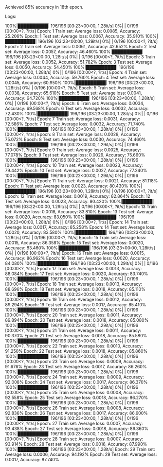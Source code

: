 Achieved 85% accuracy in 18th epoch. 

Logs:


100%|██████████| 196/196 [03:23<00:00,  1.28it/s]
  0%|          | 0/196 [00:00<?, ?it/s]
Epoch: 1 Train set: Average loss: 0.0085, Accuracy: 25.206%
Epoch: 1 Test set: Average loss: 0.0067, Accuracy: 35.910%
100%|██████████| 196/196 [03:23<00:00,  1.29it/s]
  0%|          | 0/196 [00:00<?, ?it/s]
Epoch: 2 Train set: Average loss: 0.0061, Accuracy: 42.652%
Epoch: 2 Test set: Average loss: 0.0057, Accuracy: 46.460%
100%|██████████| 196/196 [03:23<00:00,  1.28it/s]
  0%|          | 0/196 [00:00<?, ?it/s]
Epoch: 3 Train set: Average loss: 0.0052, Accuracy: 51.782%
Epoch: 3 Test set: Average loss: 0.0050, Accuracy: 54.450%
100%|██████████| 196/196 [03:23<00:00,  1.28it/s]
  0%|          | 0/196 [00:00<?, ?it/s]
Epoch: 4 Train set: Average loss: 0.0044, Accuracy: 59.760%
Epoch: 4 Test set: Average loss: 0.0045, Accuracy: 60.950%
100%|██████████| 196/196 [03:23<00:00,  1.28it/s]
  0%|          | 0/196 [00:00<?, ?it/s]
Epoch: 5 Train set: Average loss: 0.0038, Accuracy: 65.610%
Epoch: 5 Test set: Average loss: 0.0041, Accuracy: 64.720%
100%|██████████| 196/196 [03:23<00:00,  1.28it/s]
  0%|          | 0/196 [00:00<?, ?it/s]
Epoch: 6 Train set: Average loss: 0.0034, Accuracy: 69.568%
Epoch: 6 Test set: Average loss: 0.0032, Accuracy: 72.430%
100%|██████████| 196/196 [03:23<00:00,  1.28it/s]
  0%|          | 0/196 [00:00<?, ?it/s]
Epoch: 7 Train set: Average loss: 0.0031, Accuracy: 72.586%
Epoch: 7 Test set: Average loss: 0.0032, Accuracy: 71.740%
100%|██████████| 196/196 [03:23<00:00,  1.28it/s]
  0%|          | 0/196 [00:00<?, ?it/s]
Epoch: 8 Train set: Average loss: 0.0028, Accuracy: 75.072%
Epoch: 8 Test set: Average loss: 0.0030, Accuracy: 74.460%
100%|██████████| 196/196 [03:23<00:00,  1.29it/s]
  0%|          | 0/196 [00:00<?, ?it/s]
Epoch: 9 Train set: Average loss: 0.0025, Accuracy: 77.078%
Epoch: 9 Test set: Average loss: 0.0029, Accuracy: 75.660%
100%|██████████| 196/196 [03:23<00:00,  1.28it/s]
  0%|          | 0/196 [00:00<?, ?it/s]
Epoch: 10 Train set: Average loss: 0.0023, Accuracy: 79.442%
Epoch: 10 Test set: Average loss: 0.0027, Accuracy: 77.240%
100%|██████████| 196/196 [03:22<00:00,  1.29it/s]
  0%|          | 0/196 [00:00<?, ?it/s]
Epoch: 11 Train set: Average loss: 0.0021, Accuracy: 81.118%
Epoch: 11 Test set: Average loss: 0.0023, Accuracy: 80.430%
100%|██████████| 196/196 [03:23<00:00,  1.28it/s]
  0%|          | 0/196 [00:00<?, ?it/s]
Epoch: 12 Train set: Average loss: 0.0019, Accuracy: 82.864%
Epoch: 12 Test set: Average loss: 0.0023, Accuracy: 80.420%
100%|██████████| 196/196 [03:22<00:00,  1.29it/s]
  0%|          | 0/196 [00:00<?, ?it/s]
Epoch: 13 Train set: Average loss: 0.0018, Accuracy: 83.810%
Epoch: 13 Test set: Average loss: 0.0020, Accuracy: 83.050%
100%|██████████| 196/196 [03:23<00:00,  1.28it/s]
  0%|          | 0/196 [00:00<?, ?it/s]
Epoch: 14 Train set: Average loss: 0.0017, Accuracy: 85.258%
Epoch: 14 Test set: Average loss: 0.0020, Accuracy: 83.580%
100%|██████████| 196/196 [03:23<00:00,  1.28it/s]
  0%|          | 0/196 [00:00<?, ?it/s]
Epoch: 15 Train set: Average loss: 0.0015, Accuracy: 86.358%
Epoch: 15 Test set: Average loss: 0.0020, Accuracy: 83.460%
100%|██████████| 196/196 [03:23<00:00,  1.28it/s]
  0%|          | 0/196 [00:00<?, ?it/s]
Epoch: 16 Train set: Average loss: 0.0015, Accuracy: 86.962%
Epoch: 16 Test set: Average loss: 0.0020, Accuracy: 84.080%
100%|██████████| 196/196 [03:23<00:00,  1.29it/s]
  0%|          | 0/196 [00:00<?, ?it/s]
Epoch: 17 Train set: Average loss: 0.0013, Accuracy: 88.084%
Epoch: 17 Test set: Average loss: 0.0020, Accuracy: 83.740%
100%|██████████| 196/196 [03:23<00:00,  1.28it/s]
  0%|          | 0/196 [00:00<?, ?it/s]
Epoch: 18 Train set: Average loss: 0.0013, Accuracy: 88.696%
Epoch: 18 Test set: Average loss: 0.0018, Accuracy: 85.110%
100%|██████████| 196/196 [03:23<00:00,  1.28it/s]
  0%|          | 0/196 [00:00<?, ?it/s]
Epoch: 19 Train set: Average loss: 0.0012, Accuracy: 89.294%
Epoch: 19 Test set: Average loss: 0.0017, Accuracy: 85.410%
100%|██████████| 196/196 [03:23<00:00,  1.28it/s]
  0%|          | 0/196 [00:00<?, ?it/s]
Epoch: 20 Train set: Average loss: 0.0011, Accuracy: 89.894%
Epoch: 20 Test set: Average loss: 0.0018, Accuracy: 85.080%
100%|██████████| 196/196 [03:23<00:00,  1.29it/s]
  0%|          | 0/196 [00:00<?, ?it/s]
Epoch: 21 Train set: Average loss: 0.0011, Accuracy: 90.370%
Epoch: 21 Test set: Average loss: 0.0018, Accuracy: 85.580%
100%|██████████| 196/196 [03:23<00:00,  1.28it/s]
  0%|          | 0/196 [00:00<?, ?it/s]
Epoch: 22 Train set: Average loss: 0.0010, Accuracy: 91.250%
Epoch: 22 Test set: Average loss: 0.0018, Accuracy: 85.860%
100%|██████████| 196/196 [03:23<00:00,  1.28it/s]
  0%|          | 0/196 [00:00<?, ?it/s]
Epoch: 23 Train set: Average loss: 0.0009, Accuracy: 91.676%
Epoch: 23 Test set: Average loss: 0.0017, Accuracy: 86.260%
100%|██████████| 196/196 [03:23<00:00,  1.28it/s]
  0%|          | 0/196 [00:00<?, ?it/s]
Epoch: 24 Train set: Average loss: 0.0009, Accuracy: 92.008%
Epoch: 24 Test set: Average loss: 0.0017, Accuracy: 86.370%
100%|██████████| 196/196 [03:23<00:00,  1.28it/s]
  0%|          | 0/196 [00:00<?, ?it/s]
Epoch: 25 Train set: Average loss: 0.0008, Accuracy: 92.558%
Epoch: 25 Test set: Average loss: 0.0018, Accuracy: 86.270%
100%|██████████| 196/196 [03:23<00:00,  1.28it/s]
  0%|          | 0/196 [00:00<?, ?it/s]
Epoch: 26 Train set: Average loss: 0.0008, Accuracy: 92.836%
Epoch: 26 Test set: Average loss: 0.0017, Accuracy: 86.600%
100%|██████████| 196/196 [03:23<00:00,  1.28it/s]
  0%|          | 0/196 [00:00<?, ?it/s]
Epoch: 27 Train set: Average loss: 0.0007, Accuracy: 93.438%
Epoch: 27 Test set: Average loss: 0.0018, Accuracy: 86.360%
100%|██████████| 196/196 [03:23<00:00,  1.28it/s]
  0%|          | 0/196 [00:00<?, ?it/s]
Epoch: 28 Train set: Average loss: 0.0007, Accuracy: 93.914%
Epoch: 28 Test set: Average loss: 0.0016, Accuracy: 87.990%
100%|██████████| 196/196 [03:23<00:00,  1.28it/s]
Epoch: 29 Train set: Average loss: 0.0006, Accuracy: 94.192%
Epoch: 29 Test set: Average loss: 0.0017, Accuracy: 87.740%
